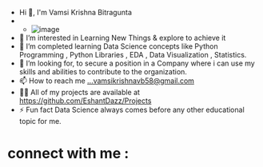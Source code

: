 - Hi 👋, I'm Vamsi Krishna Bitragunta
- - ![image](https://github.com/user-attachments/assets/b20f6cc8-86af-47a2-af3e-0c4611427475)
- 👀 I’m interested in Learning New Things & explore to achieve it
- 🌱 I’m completed learning Data Science concepts like Python Programming , Python Libraries , EDA , Data Visualization , Statistics. 
- 💞️ I’m looking for, to secure a position in a Company where i can use my skills and abilities to contribute to the organization. 
- 📫 How to reach me ...vamsikrishnavb58@gmail.com
- 👨‍💻 All of my projects are available at https://github.com/EshantDazz/Projects
- ⚡ Fun fact Data Science always comes before any other educational topic for me.

# connect with me :




<!---
VamsiTech-collab/VamsiTech-collab is a ✨ special ✨ repository because its `README.md` (this file) appears on your GitHub profile.
You can click the Preview link to take a look at your changes.
--->
